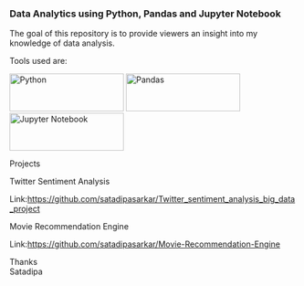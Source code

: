 ### Data Analytics using Python, Pandas and Jupyter Notebook


The goal of this repository is to provide viewers an insight into my knowledge of data analysis.

Tools used are:

<img alt="Python" src="https://www.python.org/static/community_logos/python-logo-master-v3-TM.png" width="200" height="66">
<img alt="Pandas" src="https://pandas.pydata.org/pandas-docs/stable/_static/pandas.svg" width="200" height="66">
<img alt="Jupyter Notebook" src="https://jupyter.org/assets/nav_logo.svg" width="200" height="66">

Projects

Twitter Sentiment Analysis

Link:https://github.com/satadipasarkar/Twitter_sentiment_analysis_big_data_project

Movie Recommendation Engine

Link:https://github.com/satadipasarkar/Movie-Recommendation-Engine

Thanks   
Satadipa
